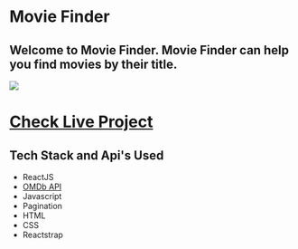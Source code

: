 # Movie Finder

## Welcome to Movie Finder. Movie Finder can help you find movies by their title.

![](./MovieFinder.gif)

# [Check Live Project](https://chandelsumeet-moviefinder.netlify.app/)

## Tech Stack and Api's Used

- ReactJS
- [OMDb API](http://www.omdbapi.com/)
- Javascript
- Pagination
- HTML
- CSS
- Reactstrap
